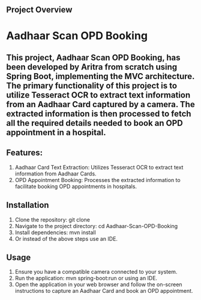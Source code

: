 ## Project Overview
# Aadhaar Scan OPD Booking
## This project, Aadhaar Scan OPD Booking, has been developed by Aritra from scratch using Spring Boot, implementing the MVC architecture. The primary functionality of this project is to utilize Tesseract OCR to extract text information from an Aadhaar Card captured by a camera. The extracted information is then processed to fetch all the required details needed to book an OPD appointment in a hospital.

## Features:
1. Aadhaar Card Text Extraction: Utilizes Tesseract OCR to extract text information from Aadhaar Cards.
2. OPD Appointment Booking: Processes the extracted information to facilitate booking OPD appointments in hospitals.
## Installation
1. Clone the repository: git clone <repository-url>
2. Navigate to the project directory: cd Aadhaar-Scan-OPD-Booking
3. Install dependencies: mvn install
4. Or instead of the above steps use an IDE.
## Usage
1. Ensure you have a compatible camera connected to your system.
2. Run the application: mvn spring-boot:run or using an IDE.
3. Open the application in your web browser and follow the on-screen instructions to capture an Aadhaar Card and book an OPD appointment.
